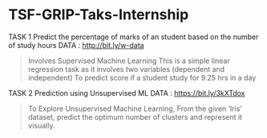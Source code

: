 # TSF-GRIP-Taks-Internship

TASK 1
Predict the percentage of marks of an student based on the number of study hours
 DATA : http://bit.ly/w-data

> Involves Supervised Machine Learning 
> This is a simple linear regression task as it involves two variables (dependent and independent)
> To predict score if a student study for 9.25 hrs in a day


TASK 2
Prediction using Unsupervised ML
  DATA : https://bit.ly/3kXTdox
  
  > To Explore Unsupervised Machine Learning, From the given ‘Iris’ dataset, predict the optimum number of clusters and represent it visually.

